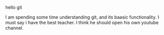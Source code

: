 hello git

I am spending some time understanding git, and its baasic functionality. I must say i have the best teacher. I think he should open his own youtube channel.